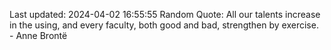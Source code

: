 Last updated: 2024-04-02 16:55:55
Random Quote: All our talents increase in the using, and every faculty, both good and bad, strengthen by exercise. - Anne Brontë
